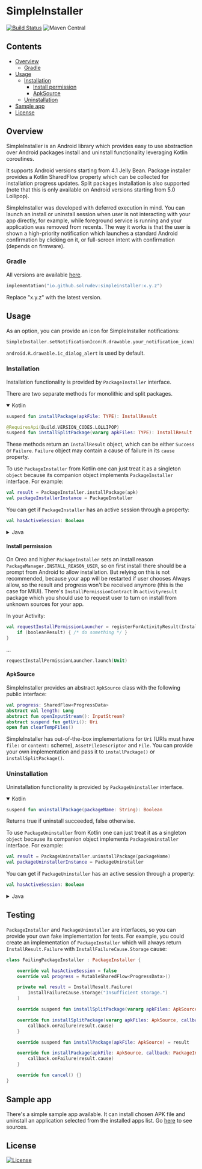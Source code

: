 # SimpleInstaller
[![Build Status](https://github.com/solrudev/SimpleInstaller/workflows/Publish/badge.svg)](https://github.com/solrudev/SimpleInstaller/actions?query=workflow%3A%22Publish%22)
![Maven Central](https://img.shields.io/maven-central/v/io.github.solrudev/simpleinstaller.svg)

## Contents
* [Overview](#overview)
    + [Gradle](#gradle)
* [Usage](#usage)
    + [Installation](#installation)
        - [Install permission](#install-permission)
        - [ApkSource](#apksource)
    + [Uninstallation](#uninstallation)
* [Sample app](#sample-app)
* [License](#license)

## Overview
SimpleInstaller is an Android library which provides easy to use abstraction over Android packages
install and uninstall functionality leveraging Kotlin coroutines.

It supports Android versions starting from 4.1 Jelly Bean. Package installer provides a Kotlin
SharedFlow property which can be collected for installation progress updates. Split packages
installation is also supported (note that this is only available on Android versions starting from
5.0 Lollipop).

SimpleInstaller was developed with deferred execution in mind. You can launch an install or
uninstall session when user is not interacting with your app directly, for example, while foreground
service is running and your application was removed from recents. The way it works is that the user
is shown a high-priority notification which launches a standard Android confirmation by clicking on
it, or full-screen intent with confirmation (depends on firmware).

### Gradle
All versions are available
[here](https://s01.oss.sonatype.org/#nexus-search;gav~io.github.solrudev~simpleinstaller~~~).
```kotlin
implementation("io.github.solrudev:simpleinstaller:x.y.z")
```
Replace "x.y.z" with the latest version.

## Usage
As an option, you can provide an icon for SimpleInstaller notifications:
```kotlin
SimpleInstaller.setNotificationIcon(R.drawable.your_notification_icon)
```
`android.R.drawable.ic_dialog_alert` is used by default.

### Installation
Installation functionality is provided by `PackageInstaller` interface.

There are two separate methods for monolithic and split packages.

<details open>
  <summary>Kotlin</summary>

```kotlin
suspend fun installPackage(apkFile: TYPE): InstallResult
```
```kotlin
@RequiresApi(Build.VERSION_CODES.LOLLIPOP)
suspend fun installSplitPackage(vararg apkFiles: TYPE): InstallResult
```
These methods return an `InstallResult` object, which can be either `Success` or `Failure`.
`Failure` object may contain a cause of failure in its `cause` property.

To use `PackageInstaller` from Kotlin one can just treat it as a singleton `object` because its
companion object implements `PackageInstaller` interface. For example:
```kotlin
val result = PackageInstaller.installPackage(apk)
val packageInstallerInstance = PackageInstaller
```
You can get if `PackageInstaller` has an active session through a property:
```kotlin
val hasActiveSession: Boolean
```
</details>

<details>
  <summary>Java</summary>

```java
void installPackage(ApkSource apkFile, PackageInstaller.Callback callback)
```
```java
@RequiresApi(Build.VERSION_CODES.LOLLIPOP)
void installSplitPackage(ApkSource[] apkFiles, PackageInstaller.Callback callback)
```
`PackageInstaller.Callback` has the following interface:
```java
interface Callback {
    void onSuccess();
    void onFailure(@Nullable InstallFailureCause cause);
    void onException(@NonNull Throwable exception);
    void onCanceled();
    void onProgressChanged(@NonNull ProgressData progress);
}
```
Java variants accept only [`ApkSource`](#ApkSource). If you need to pass [other types supported
by SimpleInstaller out-of-the-box](#ApkSource), use helper methods from `PackageInstallerHelper`.
You must pass an instance of `PackageInstaller` as the first parameter.
```java
static void installPackage(PackageInstaller packageInstaller, TYPE apkFile, PackageInstaller.Callback callback)
```
```java
@RequiresApi(Build.VERSION_CODES.LOLLIPOP)
static void installSplitPackage(PackageInstaller packageInstaller, TYPE[] apkFiles, PackageInstaller.Callback callback)
```
To obtain an instance of `PackageInstaller` use static `getInstance()` method:
```java
PackageInstaller packageInstaller = PackageInstaller.getInstance();
```
You can get if `PackageInstaller` has an active session through a getter method:
```java
boolean getHasActiveSession()
```
Also it's possible to cancel current install session:
```java
void cancel()
```
</details>

#### Install permission
On Oreo and higher `PackageInstaller` sets an install reason `PackageManager.INSTALL_REASON_USER`,
so on first install there should be a prompt from Android to allow installation. But relying on this
is not recommended, because your app will be restarted if user chooses Always allow, so the result
and progress won't be received anymore (this is the case for MIUI). There's
`InstallPermissionContract` in `activityresult` package which you should use to request user to turn
on install from unknown sources for your app.

In your Activity:
```kotlin
val requestInstallPermissionLauncher = registerForActivityResult(InstallPermissionContract()) { booleanResult ->
	if (booleanResult) { /* do something */ }
}
```
...
```kotlin
requestInstallPermissionLauncher.launch(Unit)
```

#### ApkSource
SimpleInstaller provides an abstract `ApkSource` class with the following public interface:
```kotlin
val progress: SharedFlow<ProgressData>
abstract val length: Long
abstract fun openInputStream(): InputStream?
abstract suspend fun getUri(): Uri
open fun clearTempFiles()
```
SimpleInstaller has out-of-the-box implementations for `Uri` (URIs must have `file:` or `content:`
scheme), `AssetFileDescriptor` and `File`. You can provide your own implementation and pass it to
`installPackage()` or `installSplitPackage()`.

### Uninstallation
Uninstallation functionality is provided by `PackageUninstaller` interface.

<details open>
  <summary>Kotlin</summary>

```kotlin
suspend fun uninstallPackage(packageName: String): Boolean
```
Returns true if uninstall succeeded, false otherwise.

To use `PackageUninstaller` from Kotlin one can just treat it as a singleton `object` because its
companion object implements `PackageUninstaller` interface. For example:
```kotlin
val result = PackageUninstaller.uninstallPackage(packageName)
val packageUninstallerInstance = PackageUninstaller
```
You can get if `PackageUninstaller` has an active session through a property:
```kotlin
val hasActiveSession: Boolean
```
</details>

<details>
  <summary>Java</summary>

```java
void uninstallPackage(String packageName, PackageUninstaller.Callback callback)
```
`PackageUninstaller.Callback` has the following interface:
```java
interface Callback {
    void onFinished(boolean success);
    void onException(@NonNull Throwable exception);
    void onCanceled();
}
```
To obtain an instance of `PackageUninstaller` use static `getInstance()` method:
```java
PackageUninstaller packageUninstaller = PackageUninstaller.getInstance();
```
You can get if `PackageUninstaller` has an active session through a getter method:
```java
boolean getHasActiveSession()
```
Also it's possible to cancel current uninstall session:
```java
void cancel()
```
</details>

## Testing
`PackageInstaller` and `PackageUninstaller` are interfaces, so you can provide your own fake
implementation for tests. For example, you could create an implementation of `PackageInstaller`
which will always return `InstallResult.Failure` with `InstallFailureCause.Storage` cause:
```kotlin
class FailingPackageInstaller : PackageInstaller {

	override val hasActiveSession = false
	override val progress = MutableSharedFlow<ProgressData>()

	private val result = InstallResult.Failure(
		InstallFailureCause.Storage("Insufficient storage.")
	)

	override suspend fun installSplitPackage(vararg apkFiles: ApkSource) = result

	override fun installSplitPackage(vararg apkFiles: ApkSource, callback: PackageInstaller.Callback) {
		callback.onFailure(result.cause)
	}

	override suspend fun installPackage(apkFile: ApkSource) = result

	override fun installPackage(apkFile: ApkSource, callback: PackageInstaller.Callback) {
		callback.onFailure(result.cause)
	}

	override fun cancel() {}
}
```

## Sample app
There's a simple sample app available. It can install chosen APK file and uninstall an application
selected from the installed apps list. Go
[here](https://github.com/solrudev/SimpleInstaller/tree/master/sampleapp) to see sources.

## License
[![License](https://img.shields.io/badge/License-Apache_2.0-blue.svg)](https://github.com/solrudev/SimpleInstaller/blob/master/LICENSE)